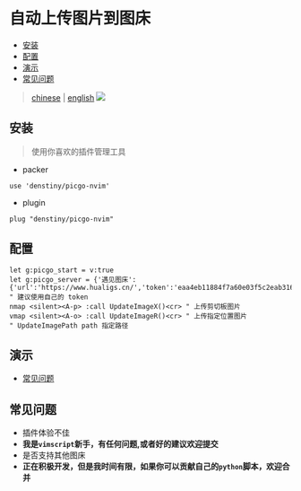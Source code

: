 # 自动上传图片到图床

<!-- vim-markdown-toc GFM -->

* [安装](#安装)
* [配置](#配置)
* [演示](#演示)
* [常见问题](#常见问题)

<!-- vim-markdown-toc -->

> [chinese]() | [english]() 
![](https://www.hualigs.cn/image/621c4db64ef54.jpg) 
## 安装
> 使用你喜欢的插件管理工具  
- packer
```shell
use 'denstiny/picgo-nvim'
```
- plugin
```shell
plug "denstiny/picgo-nvim"
```
## 配置
```vim
let g:picgo_start = v:true
let g:picgo_server = {'遇见图床':{'url':'https://www.hualigs.cn/','token':'eaa4eb11884f7a60e03f5c2eab3161c8'}}
" 建议使用自己的 token
nmap <silent><A-p> :call UpdateImageX()<cr> " 上传剪切板图片
vmap <silent><A-o> :call UpdateImageR()<cr> " 上传指定位置图片
" UpdateImagePath path 指定路径
```
## 演示
<!-- vim-markdown-toc GFM -->

* [常见问题](#常见问题)


## 常见问题
- 插件体验不佳
- **我是`vimscript`新手，有任何问题,或者好的建议欢迎提交** 
- 是否支持其他图床
- **正在积极开发，但是我时间有限，如果你可以贡献自己的`python`脚本，欢迎合并**

